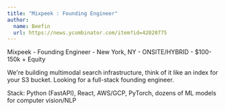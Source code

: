 ```yaml
---
title: "Mixpeek : Founding Engineer"
author:
  name: Beefin
  url: https://news.ycombinator.com/item?id=42020775
---
```

Mixpeek - Founding Engineer - New York, NY - ONSITE&#x2F;HYBRID - $100-150k + Equity

We&#x27;re building multimodal search infrastructure, think of it like an index for your S3 bucket. Looking for a full-stack founding engineer.

Stack: Python (FastAPI), React, AWS&#x2F;GCP, PyTorch, dozens of ML models for computer vision&#x2F;NLP
<JobApplication />
